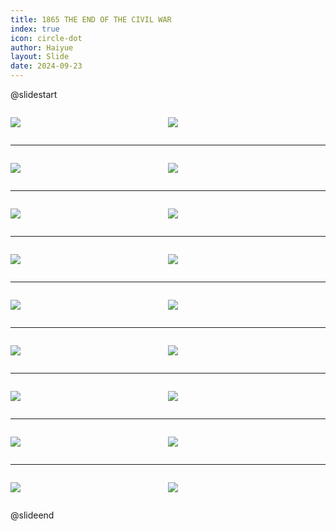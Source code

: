 ```yaml
---
title: 1865 THE END OF THE CIVIL WAR
index: true
icon: circle-dot
author: Haiyue
layout: Slide
date: 2024-09-23
---
```

 
@slidestart

<div style="display:flex">
<div style="flex:1">

![](/reading/english/Level-Z/1865%20THE%20END%20OF%20THE%20CIVIL%20WAR/001.webp)
</div>
<div style="flex:1">

![](/reading/english/Level-Z/1865%20THE%20END%20OF%20THE%20CIVIL%20WAR/002.webp)
</div>
</div>

---

<div style="display:flex">
<div style="flex:1">

![](/reading/english/Level-Z/1865%20THE%20END%20OF%20THE%20CIVIL%20WAR/003.webp)
</div>
<div style="flex:1">

![](/reading/english/Level-Z/1865%20THE%20END%20OF%20THE%20CIVIL%20WAR/004.webp)
</div>
</div>

---

<div style="display:flex">
<div style="flex:1">

![](/reading/english/Level-Z/1865%20THE%20END%20OF%20THE%20CIVIL%20WAR/005.webp)
</div>
<div style="flex:1">

![](/reading/english/Level-Z/1865%20THE%20END%20OF%20THE%20CIVIL%20WAR/006.webp)
</div>
</div>

---

<div style="display:flex">
<div style="flex:1">

![](/reading/english/Level-Z/1865%20THE%20END%20OF%20THE%20CIVIL%20WAR/007.webp)
</div>
<div style="flex:1">

![](/reading/english/Level-Z/1865%20THE%20END%20OF%20THE%20CIVIL%20WAR/008.webp)
</div>
</div>

---

<div style="display:flex">
<div style="flex:1">

![](/reading/english/Level-Z/1865%20THE%20END%20OF%20THE%20CIVIL%20WAR/009.webp)
</div>
<div style="flex:1">

![](/reading/english/Level-Z/1865%20THE%20END%20OF%20THE%20CIVIL%20WAR/010.webp)
</div>
</div>

---

<div style="display:flex">
<div style="flex:1">

![](/reading/english/Level-Z/1865%20THE%20END%20OF%20THE%20CIVIL%20WAR/011.webp)
</div>
<div style="flex:1">

![](/reading/english/Level-Z/1865%20THE%20END%20OF%20THE%20CIVIL%20WAR/012.webp)
</div>
</div>

---

<div style="display:flex">
<div style="flex:1">

![](/reading/english/Level-Z/1865%20THE%20END%20OF%20THE%20CIVIL%20WAR/013.webp)
</div>
<div style="flex:1">

![](/reading/english/Level-Z/1865%20THE%20END%20OF%20THE%20CIVIL%20WAR/014.webp)
</div>
</div>

---

<div style="display:flex">
<div style="flex:1">

![](/reading/english/Level-Z/1865%20THE%20END%20OF%20THE%20CIVIL%20WAR/015.webp)
</div>
<div style="flex:1">

![](/reading/english/Level-Z/1865%20THE%20END%20OF%20THE%20CIVIL%20WAR/016.webp)
</div>
</div>

---

<div style="display:flex">
<div style="flex:1">

![](/reading/english/Level-Z/1865%20THE%20END%20OF%20THE%20CIVIL%20WAR/017.webp)
</div>
<div style="flex:1">

![](/reading/english/Level-Z/1865%20THE%20END%20OF%20THE%20CIVIL%20WAR/018.webp)
</div>
</div>

@slideend